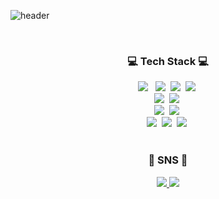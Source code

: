 ![header](https://capsule-render.vercel.app/api?type=slice&color=auto&height=200&section=header&text=Hello&desc=I'm%20Jinyoung&fontSize=60&rotate=14&fontAlignY=25&fontAlign=75&descAlignY=43&descAlign=80&&animation=twinkling)

<br>
<div align=center>
	<h3 align="center"> 💻 Tech Stack 💻</h3>
</div>
<div align=center>
  <img src="https://img.shields.io/badge/JAVA-007396?style=for-the-badge&logo=java&logoColor=white"> &nbsp 
  <img src="https://img.shields.io/badge/springboot-6DB33F?style=for-the-badge&logo=springboot&logoColor=white">&nbsp 
  <img src="https://img.shields.io/badge/MyBatis-%23002583?style=for-the-badge&logo=mybatis&logoColor=white"/>&nbsp
  <img src="https://img.shields.io/badge/JPA-00758F?style=for-the-badge&logo=mybatis&logoColor=white"/>&nbsp <br>
  <img src="https://img.shields.io/badge/C%23-00599C?style=for-the-badge&logo=c%2B%2B&logoColor=white">&nbsp
  <img src="https://img.shields.io/badge/unity-%23000000?style=for-the-badge&logo=unity&logoColor=white"/>&nbsp <br>
  <img src="https://img.shields.io/badge/mysql-4479A1?style=for-the-badge&logo=mysql&logoColor=white">&nbsp
  <img src="https://img.shields.io/badge/mariaDB-003545?style=for-the-badge&logo=mariaDB&logoColor=white">&nbsp <br>
  <img src="https://img.shields.io/badge/Amazon EC2-FF9900?style=for-the-badge&logo=Amazon EC2&logoColor=white"/></a>&nbsp 
  <img src="https://img.shields.io/badge/Amazon RDS-527FFF?style=for-the-badge&logo=Amazon RDS&logoColor=white"/></a>&nbsp 
  <img src="https://img.shields.io/badge/Amazon S3-569A31?style=for-the-badge&logo=Amazon S3&logoColor=white"/></a>&nbsp <br>
</div>
<br>

<div align=center>
	<h3 align="center">🎨 SNS 🎨</h3>
</div>
<div align=center>
	<a href="https://velog.io/@jy3026">
		<img src="https://img.shields.io/badge/Blog-FF9800?style=for-the-badge&logo=Blogger&logoColor=white" />
	</a>
	<a href="mailto:cjyhappy12@gmail.com">
		<img src="https://img.shields.io/badge/Mail-30B980?style=for-the-badge&logo=Gmail&logoColor=white" />
	</a>
</div>

<br>



